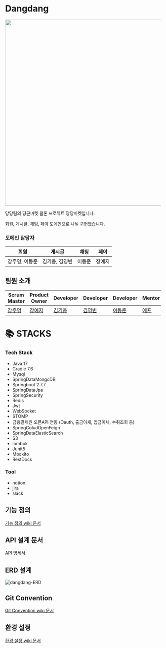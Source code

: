 # Dangdang

<img src="https://user-images.githubusercontent.com/86194303/216897482-d38ba933-9286-4981-98f1-4d1ca51e10ec.png" width="600"/>

당당팀의 당근마켓 클론 프로젝트 당당마켓입니다.

회원, 게시글, 채팅, 페이 도메인으로 나눠 구현했습니다.

### 도메인 담당자

회원|게시글|채팅|페이|
---|---|---|---|
장주영, 이동준|김기웅, 김영빈|이동준|장예지

## 팀원 소개
Scrum Master|Product Owner|Developer|Developer|Developer|Mentor|Sub-Mentor
---|---|---|---|---|---|---|
[장주영](https://github.com/orgs/BE-03-Dangdang/people/cloudwi)|[장예지](https://github.com/yeeeze)|[김기웅](https://github.com/kivv00ng)|[김영빈](https://github.com/ybkim-dev)|[이동준](https://github.com/Albatross3)|[에프](https://github.com/lleellee0)|[김수빈](https://github.com/kimziou77)

<h1>📚 STACKS</h1></div>
<h3> Tech Stack </h3>

- Java 17
- Gradle 7.6
- Mysql
- SpringDataMongoDB
- Springboot 2.7.7
- SpringDataJpa
- SpringSecurity
- Redis
- Jwt
- WebSocket
- STOMP
- 금융결제원 오픈API 연동 (Oauth, 출금이체, 입금이체, 수취조회 등)
- SpringColudOpenFeign
- SpringDataElasticSearch
- S3
- lombok
- Junit5
- Mockito
- RestDocs

<h3> Tool </h3>

- notion
- jira
- slack

## 기능 정의
[기능 정의 wiki 문서](https://github.com/BE-03-Dangdang/Dangdang-Server/wiki/기능-정의)

## API 설계 문서
[API 명세서](https://backend-devcourse.notion.site/API-8db9c61328a748c9975ec4e026fd8fcd)


## ERD 설계

![dangdang-ERD](https://user-images.githubusercontent.com/43260658/216890703-f4f1677e-80b0-44f0-a922-1c93eb2c725f.png)

## Git Convention
[Git Convention wiki 문서](https://github.com/BE-03-Dangdang/Dangdang-Server/wiki/Git-Convention)

## 환경 설정
[환경 설정 wiki 문서](https://github.com/BE-03-Dangdang/Dangdang-Server/wiki/환경설정)
